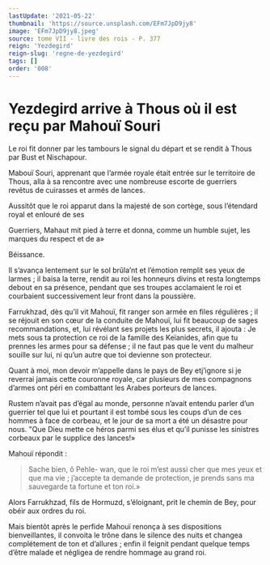 ```yaml
---
lastUpdate: '2021-05-22'
thumbnail: 'https://source.unsplash.com/EFm7JpD9jy8'
image: 'EFm7JpD9jy8.jpeg'
source: tome VII - livre des rois - P. 377
reign: 'Yezdegird'
reign-slug: 'regne-de-yezdegird'
tags: []
order: '008'
---
```


# Yezdegird arrive à Thous où il est reçu par Mahouï Souri

Le roi fit donner par les tambours le signal du départ et se rendit à Thous par Bust et Nischapour.

Mabouï Souri, apprenant que l’armée royale était entrée sur le territoire de Thous, alla à sa rencontre avec une nombreuse escorte de guerriers revêtus de cuirasses et armés de lances.

Aussitôt que le roi apparut dans la majesté de son cortège, sous l’étendard royal et enlouré de ses

Guerriers, Mahaut mit pied à terre et donna, comme un humble sujet, les marques du respect et de a»

Béissance.

Il s’avança lentement sur le sol brûla’nt et l’émotion remplit ses yeux de larmes ; il baisa la terre, rendit au roi les honneurs divins et resta longtemps debout en sa présence, pendant que ses troupes acclamaient le roi et courbaient successivement leur front dans la poussière.

Farrukhzad, dès qu’il vit Mahouï, fit ranger son armée en files régulières ; il se réjouit en son cœur de la conduite de Mahouï, lui fit beaucoup de sages recommandations, et, lui révélant ses projets les plus secrets, il ajouta : Je mets sous ta protection ce roi de la famille des Keïanides, afin que tu prennes les armes pour sa défense ; il ne faut pas que le vent du malheur souille sur lui, ni qu’un autre que toi devienne son protecteur.

Quant à moi, mon devoir m’appelle dans le pays de Bey etj’ignore si je reverrai jamais cette couronne royale, car plusieurs de mes compagnons d’armes ont péri en combattant les Arabes porteurs de lances.

Rustem n’avait pas d’égal au monde, personne n’avait entendu parler d’un guerrier tel que lui et pourtant il est tombé sous les coups d’un de ces hommes à face de corbeau, et le jour de sa mort a été un désastre pour nous.
"Que Dieu mette ce héros parmi ses élus et qu’il punisse les sinistres corbeaux par le supplice des lances!»

Mahouï répondit :

> Sache bien, ô Pehle- wan, que le roi m’est aussi cher que mes yeux et que ma vie ; j’accepte ta demande de protection, je prends sans ma sauvegarde ta fortune et ton roi.»

Alors Farrukhzad, fils de Hormuzd, s’éloignant, prit le chemin de Bey, pour obéir aux ordres du roi.

Mais bientôt après le perfide Mahouï renonça à ses dispositions bienveillantes, il convoita le trône dans le silence des nuits et changea complétement de ton et d’allures ; enfin il feignit pendant quelque temps d’être malade et négligea de rendre hommage au grand roi.
